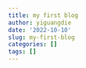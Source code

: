 ```yaml
---
title: my first blog
author: yiguangdie
date: '2022-10-10'
slug: my-first-blog
categories: []
tags: []
---
```

